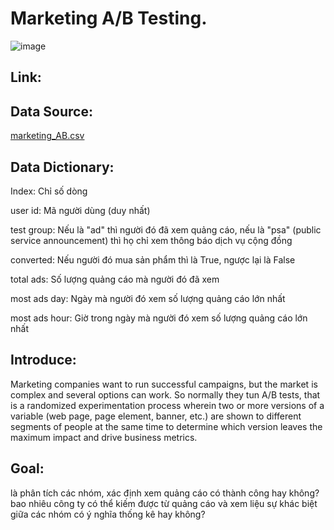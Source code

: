 # Marketing A/B Testing.
![image](https://github.com/user-attachments/assets/ccb84047-187b-4b26-b494-ddb1be853dec)


## Link:
  ## Data Source: 
  [marketing_AB.csv](https://www.kaggle.com/code/chenwei17557/rfm-customer-segmentation-and-3d-visualization/output?select=marketing_AB.csv)

  ## Data Dictionary:
  Index: Chỉ số dòng

  user id: Mã người dùng (duy nhất)

  test group: Nếu là "ad" thì người đó đã xem quảng cáo, nếu là "psa" (public service announcement) thì họ chỉ xem thông báo dịch vụ cộng đồng

  converted: Nếu người đó mua sản phẩm thì là True, ngược lại là False

  total ads: Số lượng quảng cáo mà người đó đã xem

  most ads day: Ngày mà người đó xem số lượng quảng cáo lớn nhất

  most ads hour: Giờ trong ngày mà người đó xem số lượng quảng cáo lớn nhất

## Introduce:
  Marketing companies want to run successful campaigns, but the market is complex and several options can work. So normally they tun A/B tests, that is a randomized experimentation process wherein two or more versions of a variable     (web page, page element, banner, etc.) are shown to different segments of people at the same time to determine which version leaves the maximum impact and drive business metrics.

## Goal:
  là phân tích các nhóm, xác định xem quảng cáo có thành công hay không?
  bao nhiêu công ty có thể kiếm được từ quảng cáo và xem liệu sự khác biệt giữa các nhóm có ý nghĩa thống kê hay không?
